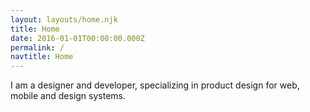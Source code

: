 ```yaml
---
layout: layouts/home.njk
title: Home
date: 2016-01-01T00:00:00.000Z
permalink: /
navtitle: Home
---
```


I am a designer and developer, specializing in product design for web, mobile and design systems.
